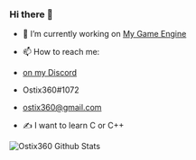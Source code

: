 ### Hi there 👋


- 🔭 I’m currently working on [My Game Engine](https://github.com/ostix360/JMEGameEngine)

- 📫 How to reach me: 
      
- [on my Discord](https://discord.gg/aEPdAxr)
                      
- Ostix360#1072

- ostix360@gmail.com
              

- ✍️ I want to learn C or C++

                     
<img align="center" src="https://github-readme-stats.vercel.app/api?username=ostix360&line_height=20&title_color=7A7ADB&icon_color=2234AE&text_color=D3D3D3&bg_color=0,000000,130F40" alt="Ostix360 Github Stats">                     

<!--
**ostix360/ostix360** is a ✨ _special_ ✨ repository because its `README.md` (this file) appears on your GitHub profile.

Here are some ideas to get you started:

- 🌱 I’m currently learning ...
- 👯 I’m looking to collaborate on ...
- 🤔 I’m looking for help with ...
- 💬 Ask me about ...
- 📫 How to reach me: ...
- 😄 Pronouns: ...
- ⚡ Fun fact: ...
-->
